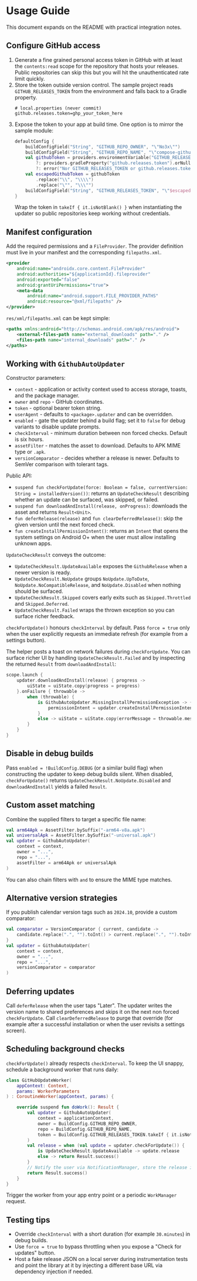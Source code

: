 # Usage Guide

This document expands on the README with practical integration notes.

## Configure GitHub access
1. Generate a fine grained personal access token in GitHub with at least the `contents:read` scope for the repository that hosts your releases. Public repositories can skip this but you will hit the unauthenticated rate limit quickly.
2. Store the token outside version control. The sample project reads `GITHUB_RELEASES_TOKEN` from the environment and falls back to a Gradle property.
   ```properties
   # local.properties (never commit)
   github.releases.token=ghp_your_token_here
   ```
3. Expose the token to your app at build time. One option is to mirror the sample module:
   ```kotlin
   defaultConfig {
       buildConfigField("String", "GITHUB_REPO_OWNER", "\"No3x\"")
       buildConfigField("String", "GITHUB_REPO_NAME", "\"compose-github-release-updater\"")
       val githubToken = providers.environmentVariable("GITHUB_RELEASES_TOKEN").orNull
           ?: providers.gradleProperty("github.releases.token").orNull
           ?: error("Nor GITHUB_RELEASES_TOKEN or github.releases.token are set")
       val escapedGithubToken = githubToken
           .replace("\\", "\\\\")
           .replace("\"", "\\\"")
       buildConfigField("String", "GITHUB_RELEASES_TOKEN", "\"$escapedGithubToken\"")
   }
   ```
   Wrap the token in `takeIf { it.isNotBlank() }` when instantiating the updater so public repositories keep working without credentials.

## Manifest configuration
Add the required permissions and a `FileProvider`. The provider definition must live in your manifest and the corresponding `filepaths.xml`.
```xml
<provider
    android:name="androidx.core.content.FileProvider"
    android:authorities="${applicationId}.fileprovider"
    android:exported="false"
    android:grantUriPermissions="true">
    <meta-data
        android:name="android.support.FILE_PROVIDER_PATHS"
        android:resource="@xml/filepaths" />
</provider>
```

`res/xml/filepaths.xml` can be kept simple:
```xml
<paths xmlns:android="http://schemas.android.com/apk/res/android">
    <external-files-path name="external_downloads" path="." />
    <files-path name="internal_downloads" path="." />
</paths>
```

## Working with `GithubAutoUpdater`
Constructor parameters:
- `context` - application or activity context used to access storage, toasts, and the package manager.
- `owner` and `repo` - GitHub coordinates.
- `token` - optional bearer token string.
- `userAgent` - defaults to `<package>.updater` and can be overridden.
- `enabled` - gate the updater behind a build flag; set it to `false` for debug variants to disable update prompts.
- `checkInterval` - minimum duration between non forced checks. Default is six hours.
- `assetFilter` - matches the asset to download. Defaults to APK MIME type or `.apk`.
- `versionComparator` - decides whether a release is newer. Defaults to SemVer comparison with tolerant tags.

Public API:
- `suspend fun checkForUpdate(force: Boolean = false, currentVersion: String = installedVersion())`: returns an `UpdateCheckResult` describing whether an update can be surfaced, was skipped, or failed.
- `suspend fun downloadAndInstall(release, onProgress)`: downloads the asset and returns `Result<Unit>`.
- `fun deferRelease(release)` and `fun clearDeferredRelease()`: skip the given version until the next forced check.
- `fun createInstallPermissionIntent()`: returns an `Intent` that opens the system settings on Android O+ when the user must allow installing unknown apps.

`UpdateCheckResult` conveys the outcome:
- `UpdateCheckResult.UpdateAvailable` exposes the `GithubRelease` when a newer version is ready.
- `UpdateCheckResult.NoUpdate` groups `NoUpdate.UpToDate`, `NoUpdate.NoCompatibleRelease`, and `NoUpdate.Disabled` when nothing should be surfaced.
- `UpdateCheckResult.Skipped` covers early exits such as `Skipped.Throttled` and `Skipped.Deferred`.
- `UpdateCheckResult.Failed` wraps the thrown exception so you can surface richer feedback.

`checkForUpdate()` honours `checkInterval` by default. Pass `force = true` only when the user explicitly requests an immediate refresh (for example from a settings button).

The helper posts a toast on network failures during `checkForUpdate`. You can surface richer UI by handling `UpdateCheckResult.Failed` and by inspecting the returned `Result` from `downloadAndInstall`:
```kotlin
scope.launch {
    updater.downloadAndInstall(release) { progress ->
        uiState = uiState.copy(progress = progress)
    }.onFailure { throwable ->
        when (throwable) {
            is GithubAutoUpdater.MissingInstallPermissionException -> {
                permissionIntent = updater.createInstallPermissionIntent()
            }
            else -> uiState = uiState.copy(errorMessage = throwable.message ?: "Unknown error")
        }
    }
}
```


## Disable in debug builds
Pass `enabled = !BuildConfig.DEBUG` (or a similar build flag) when constructing the updater to keep debug builds silent. When disabled, `checkForUpdate()` returns `UpdateCheckResult.NoUpdate.Disabled` and `downloadAndInstall` yields a failed `Result`.

## Custom asset matching
Combine the supplied filters to target a specific file name:
```kotlin
val arm64Apk = AssetFilter.bySuffix("-arm64-v8a.apk")
val universalApk = AssetFilter.bySuffix("-universal.apk")
val updater = GithubAutoUpdater(
    context = context,
    owner = "...",
    repo = "...",
    assetFilter = arm64Apk or universalApk
)
```
You can also chain filters with `and` to ensure the MIME type matches.

## Alternative version strategies
If you publish calendar version tags such as `2024.10`, provide a custom comparator:
```kotlin
val comparator = VersionComparator { current, candidate ->
    candidate.replace(".", "").toInt() > current.replace(".", "").toInt()
}
val updater = GithubAutoUpdater(
    context = context,
    owner = "...",
    repo = "...",
    versionComparator = comparator
)
```

## Deferring updates
Call `deferRelease` when the user taps "Later". The updater writes the version name to shared preferences and skips it on the next non forced `checkForUpdate`. Call `clearDeferredRelease` to purge that override (for example after a successful installation or when the user revisits a settings screen).

## Scheduling background checks
`checkForUpdate()` already respects `checkInterval`. To keep the UI snappy, schedule a background worker that runs daily:
```kotlin
class GitHubUpdateWorker(
    appContext: Context,
    params: WorkerParameters
) : CoroutineWorker(appContext, params) {

    override suspend fun doWork(): Result {
        val updater = GithubAutoUpdater(
            context = applicationContext,
            owner = BuildConfig.GITHUB_REPO_OWNER,
            repo = BuildConfig.GITHUB_REPO_NAME,
            token = BuildConfig.GITHUB_RELEASES_TOKEN.takeIf { it.isNotBlank() }
        )
        val release = when (val update = updater.checkForUpdate()) {
            is UpdateCheckResult.UpdateAvailable -> update.release
            else -> return Result.success()
        }
        // Notify the user via NotificationManager, store the release info, etc.
        return Result.success()
    }
}
```
Trigger the worker from your app entry point or a periodic `WorkManager` request.

## Testing tips
- Override `checkInterval` with a short duration (for example `30.minutes`) in debug builds.
- Use `force = true` to bypass throttling when you expose a "Check for updates" button.
- Host a fake release JSON on a local server during instrumentation tests and point the library at it by injecting a different base URL via dependency injection if needed.

